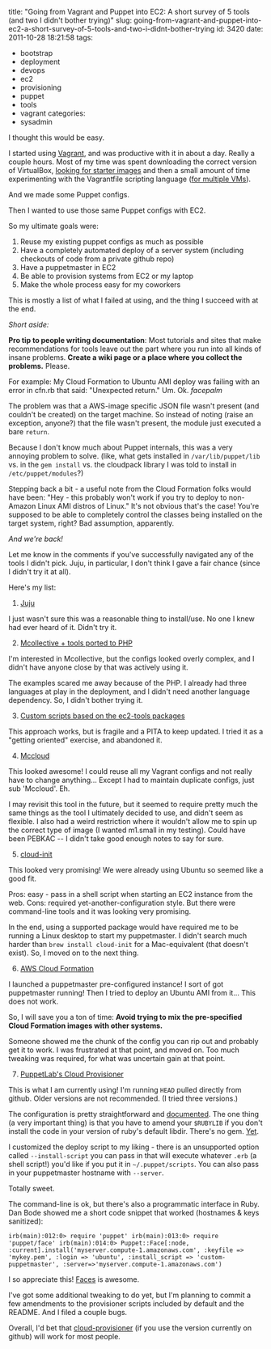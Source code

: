 title: "Going from Vagrant and Puppet into EC2: A short survey of 5 tools (and two I didn't bother trying)"
slug: going-from-vagrant-and-puppet-into-ec2-a-short-survey-of-5-tools-and-two-i-didnt-bother-trying
id: 3420
date: 2011-10-28 18:21:58
tags: 
- bootstrap
- deployment
- devops
- ec2
- provisioning
- puppet
- tools
- vagrant
categories: 
- sysadmin

I thought this would be easy. 

I started using [Vagrant](http://vagrantup.com/docs/getting-started/index.html), and was productive with it in about a day. Really a couple hours. Most of my time was spent downloading the correct version of VirtualBox, [looking for starter images](http://morethanseven.net/2011/05/08/Vagrant-plugin-for-interacting-with-vagrantboxes.html) and then a small amount of time experimenting with the Vagrantfile scripting language ([for multiple VMs](http://vagrantup.com/docs/multivm.html)).

And we made some Puppet configs.
<!--more-->
Then I wanted to use those same Puppet configs with EC2.

So my ultimate goals were: 

1.  Reuse my existing puppet configs as much as possible
2.  Have a completely automated deploy of a server system (including checkouts of code from a private github repo)
3.  Have a puppetmaster in EC2
4.  Be able to provision systems from EC2 or my laptop
5.  Make the whole process easy for my coworkers

This is mostly a list of what I failed at using, and the thing I succeed with at the end.

_Short aside:_

**Pro tip to people writing documentation**: Most tutorials and sites that make recommendations for tools leave out the part where you run into all kinds of insane problems. **Create a wiki page or a place where you collect the problems.** Please. 

For example: My Cloud Formation to Ubuntu AMI deploy was failing with an error in cfn.rb that said: "Unexpected return."  Um. Ok. *facepalm*

The problem was that a AWS-image specific JSON file wasn't present (and couldn't be created) on the target machine. So instead of noting (raise an exception, anyone?) that the file wasn't present, the module just executed a bare `return`. 

Because I don't know much about Puppet internals, this was a very annoying problem to solve. (like, what gets installed in `/var/lib/puppet/lib` vs. in the `gem install` vs. the cloudpack library I was told to install in `/etc/puppet/modules`?)

Stepping back a bit - a useful note from the Cloud Formation folks would have been: "Hey - this probably won't work if you try to deploy to non-Amazon Linux AMI distros of Linux." It's not obvious that's the case! You're supposed to be able to completely control the classes being installed on the target system, right? Bad assumption, apparently.

_And we're back!_

Let me know in the comments if you've successfully navigated any of the tools I didn't pick. Juju, in particular, I don't think I gave a fair chance (since I didn't try it at all). 

Here's my list: 

1.  [Juju](http://www.slideshare.net/derleiermann/juju-puppetconf)

I just wasn't sure this was a reasonable thing to install/use. No one I knew had ever heard of it. Didn't try it. 

2.  [Mcollective + tools ported to PHP](http://www.devco.net/archives/2010/07/14/bootstrapping_puppet_on_ec2_with_mcollective.php)

I'm interested in Mcollective, but the configs looked overly complex, and I didn't have anyone close by that was actively using it. 

The examples scared me away because of the PHP. I already had three languages at play in the deployment, and I didn't need another language dependency. So, I didn't bother trying it.

3.  [Custom scripts based on the ec2-tools packages](http://www.codelord.net/2010/12/19/using-puppet-to-automatically-configure-new-ec2-instances/)

This approach works, but is fragile and a PITA to keep updated. I tried it as a "getting oriented" exercise, and abandoned it.

4.  [Mccloud](https://github.com/jedi4ever/mccloud)

This looked awesome! I could reuse all my Vagrant configs and not really have to change anything... Except I had to maintain duplicate configs, just sub 'Mccloud'. Eh. 

I may revisit this tool in the future, but it seemed to require pretty much the same things as the tool I ultimately decided to use, and didn't seem as flexible. I also had a weird restriction where it wouldn't allow me to spin up the correct type of image (I wanted m1.small in my testing). Could have been PEBKAC -- I didn't take good enough notes to say for sure.

5.  [cloud-init](https://help.ubuntu.com/community/CloudInit)

This looked very promising! We were already using Ubuntu so seemed like a good fit. 

Pros: easy - pass in a shell script when starting an EC2 instance from the web. Cons: required yet-another-configuration style. But there were command-line tools and it was looking very promising.

In the end, using a supported package would have required me to be running a Linux desktop to start my puppetmaster. I didn't search much harder than `brew install cloud-init` for a Mac-equivalent (that doesn't exist). So, I moved on to the next thing.

6.  [AWS Cloud Formation](http://aws.amazon.com/cloudformation/)

I launched a puppetmaster pre-configured instance! I sort of got puppetmaster running! Then I tried to deploy an Ubuntu AMI from it... This does not work. 

So, I will save you a ton of time: **Avoid trying to mix the pre-specified Cloud Formation images with other systems.**

Someone showed me the chunk of the config you can rip out and probably get it to work. I was frustrated at that point, and moved on. Too much tweaking was required, for what was uncertain gain at that point. 

7.  [PuppetLab's Cloud Provisioner](https://github.com/puppetlabs/puppetlabs-cloud-provisioner)

This is what I am currently using! I'm running `HEAD` pulled directly from github.  Older versions are not recommended. (I tried three versions.)

The configuration is pretty straightforward and [documented](http://docs.puppetlabs.com/guides/cloud_pack_getting_started.html). The one thing (a very important thing) is that you have to amend your `$RUBYLIB` if you don't install the code in your version of ruby's default libdir. There's no gem. [Yet](http://projects.puppetlabs.com/issues/10379). 

I customized the deploy script to my liking - there is an unsupported option called `--install-script` you can pass in that will execute whatever `.erb` (a shell script!) you'd like if you put it in `~/.puppet/scripts`. You can also pass in your puppetmaster hostname with `--server`.

Totally sweet. 

The command-line is ok, but there's also a programmatic interface in Ruby. Dan Bode showed me a short code snippet that worked (hostnames & keys sanitized): 

`
irb(main):012:0> require 'puppet'
irb(main):013:0> require 'puppet/face'
irb(main):014:0> Puppet::Face[:node, :current].install('myserver.compute-1.amazonaws.com', :keyfile => 'mykey.pem', :login => 'ubuntu', :install_script => 'custom-puppetmaster', :server=>'myserver.compute-1.amazonaws.com')
`

I so appreciate this! [Faces](http://puppetlabs.com/faces/) is awesome.

I've got some additional tweaking to do yet, but I'm planning to commit a few amendments to the provisioner scripts included by default and the README. And I filed a couple bugs. 

Overall, I'd bet that [cloud-provisioner](https://github.com/puppetlabs/puppetlabs-cloud-provisioner) (if you use the version currently on github) will work for most people. 

